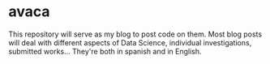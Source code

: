 # avaca
This repository will serve as my blog to post code on them. Most blog posts will deal with different aspects of Data Science, individual investigations, submitted works... They're both in spanish and in English. 
